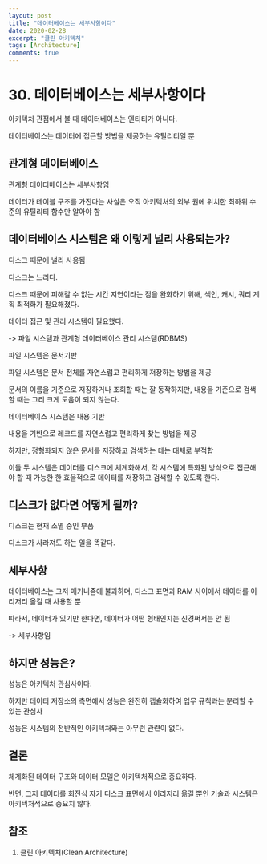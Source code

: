 ```yaml
---
layout: post
title: "데이터베이스는 세부사항이다"
date: 2020-02-28
excerpt: "클린 아키텍처"
tags: [Architecture]
comments: true
---
```


# 30. 데이터베이스는 세부사항이다

아키텍처 관점에서 볼 때 데이터베이스는 엔티티가 아니다.

데이터베이스는 데이터에 접근할 방법을 제공하는 유틸리티일 뿐

## 관계형 데이터베이스

관계형 데이터베이스는 세부사항임

데이터가 테이블 구조를 가진다는 사실은 오직 아키텍처의 외부 원에 위치한 최하위 수준의 유틸리티 함수만 알아야 함

## 데이터베이스 시스템은 왜 이렇게 널리 사용되는가?

디스크 때문에 널리 사용됨

디스크는 느리다.

디스크 때문에 피해갈 수 없는 시간 지연이라는 점을 완화하기 위해, 색인, 캐시, 쿼리 계획 최적화가 필요해졌다.

데이터 접근 및 관리 시스템이 필요했다.

-> 파일 시스템과 관계형 데이터베이스 관리 시스템(RDBMS)



파일 시스템은 문서기반

파일 시스템은 문서 전체를 자연스럽고 편리하게 저장하는 방법을 제공

문서의 이름을 기준으로 저장하거나 조회할 때는 잘 동작하지만, 내용을 기준으로 검색할 때는 그리 크게 도움이 되지 않는다.



데이터베이스 시스템은 내용 기반

내용을 기반으로 레코드를 자연스럽고 편리하게 찾는 방법을 제공

하지만, 정형화되지 않은 문서를 저장하고 검색하는 데는 대체로 부적합



이들 두 시스템은 데이터를 디스크에 체계화해서, 각 시스템에 특화된 방식으로 접근해야 할 때 가능한 한 효울적으로 데이터를 저장하고 검색할 수 있도록 한다.

## 디스크가 없다면 어떻게 될까?

디스크는 현재 소멸 중인 부품

디스크가 사라져도 하는 일을 똑같다.

## 세부사항

데이터베이스는 그저 매커니즘에 불과하며, 디스크 표면과 RAM 사이에서 데이터를 이리저리 옮길 때 사용할 뿐

따라서, 데이터가 있기만 한다면, 데이터가 어떤 형태인지는 신경써서는 안 됨

-> 세부사항임

## 하지만 성능은?

성능은 아키텍처 관심사이다.

하지만 데이터 저장소의 측면에서 성능은 완전히 캡슐화하여 업무 규칙과는 분리할 수 있는 관심사

성능은 시스템의 전반적인 아키텍처와는 아무런 관련이 없다.

## 결론

체계화된 데이터 구조와 데이터 모델은 아키텍처적으로 중요하다.

반면, 그저 데이터를 회전식 자기 디스크 표면에서 이리저리 옮길 뿐인 기술과 시스템은 아키텍처적으로 중요치 않다.

## 참조

1. 클린 아키텍처(Clean Architecture)

